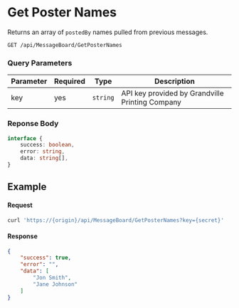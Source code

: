 # Get Poster Names

Returns an array of `postedBy` names pulled from previous messages.

```plaintext
GET /api/MessageBoard/GetPosterNames
```

### Query Parameters

| Parameter     | Required | Type                                   | Description                                        |
| ------------- | -------- | -------------------------------------- | -------------------------------------------------- |
| key           | yes      | `string`                               | API key provided by Grandville Printing Company    |

### Reponse Body

```typescript
interface {
    success: boolean,
    error: string,
    data: string[],
}
```

## Example

#### Request

```bash
curl 'https://{origin}/api/MessageBoard/GetPosterNames?key={secret}'
```

#### Response

```json
{
    "success": true,
    "error": "",
    "data": [
        "Jon Smith",
        "Jane Johnson"
    ]
}
```